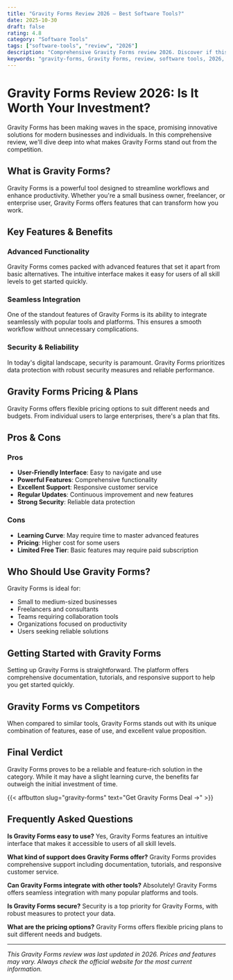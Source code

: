 ```yaml
---
title: "Gravity Forms Review 2026 – Best Software Tools?"
date: 2025-10-30
draft: false
rating: 4.8
category: "Software Tools"
tags: ["software-tools", "review", "2026"]
description: "Comprehensive Gravity Forms review 2026. Discover if this  tool is the best choice for your needs."
keywords: "gravity-forms, Gravity Forms, review, software tools, 2026, best software tools"
---
```


# Gravity Forms Review 2026: Is It Worth Your Investment?

Gravity Forms has been making waves in the  space, promising innovative solutions for modern businesses and individuals. In this comprehensive review, we'll dive deep into what makes Gravity Forms stand out from the competition.

## What is Gravity Forms?

Gravity Forms is a powerful  tool designed to streamline workflows and enhance productivity. Whether you're a small business owner, freelancer, or enterprise user, Gravity Forms offers features that can transform how you work.

## Key Features & Benefits

### Advanced Functionality
Gravity Forms comes packed with advanced features that set it apart from basic alternatives. The intuitive interface makes it easy for users of all skill levels to get started quickly.

### Seamless Integration
One of the standout features of Gravity Forms is its ability to integrate seamlessly with popular tools and platforms. This ensures a smooth workflow without unnecessary complications.

### Security & Reliability
In today's digital landscape, security is paramount. Gravity Forms prioritizes data protection with robust security measures and reliable performance.

## Gravity Forms Pricing & Plans

Gravity Forms offers flexible pricing options to suit different needs and budgets. From individual users to large enterprises, there's a plan that fits.

## Pros & Cons

### Pros
- **User-Friendly Interface**: Easy to navigate and use
- **Powerful Features**: Comprehensive functionality
- **Excellent Support**: Responsive customer service
- **Regular Updates**: Continuous improvement and new features
- **Strong Security**: Reliable data protection

### Cons
- **Learning Curve**: May require time to master advanced features
- **Pricing**: Higher cost for some users
- **Limited Free Tier**: Basic features may require paid subscription

## Who Should Use Gravity Forms?

Gravity Forms is ideal for:
- Small to medium-sized businesses
- Freelancers and consultants
- Teams requiring collaboration tools
- Organizations focused on productivity
- Users seeking reliable  solutions

## Getting Started with Gravity Forms

Setting up Gravity Forms is straightforward. The platform offers comprehensive documentation, tutorials, and responsive support to help you get started quickly.

## Gravity Forms vs Competitors

When compared to similar tools, Gravity Forms stands out with its unique combination of features, ease of use, and excellent value proposition.

## Final Verdict

Gravity Forms proves to be a reliable and feature-rich solution in the  category. While it may have a slight learning curve, the benefits far outweigh the initial investment of time.

{{< affbutton slug="gravity-forms" text="Get Gravity Forms Deal →" >}}

## Frequently Asked Questions

**Is Gravity Forms easy to use?**
Yes, Gravity Forms features an intuitive interface that makes it accessible to users of all skill levels.

**What kind of support does Gravity Forms offer?**
Gravity Forms provides comprehensive support including documentation, tutorials, and responsive customer service.

**Can Gravity Forms integrate with other tools?**
Absolutely! Gravity Forms offers seamless integration with many popular platforms and tools.

**Is Gravity Forms secure?**
Security is a top priority for Gravity Forms, with robust measures to protect your data.

**What are the pricing options?**
Gravity Forms offers flexible pricing plans to suit different needs and budgets.

---

*This Gravity Forms review was last updated in 2026. Prices and features may vary. Always check the official website for the most current information.*
